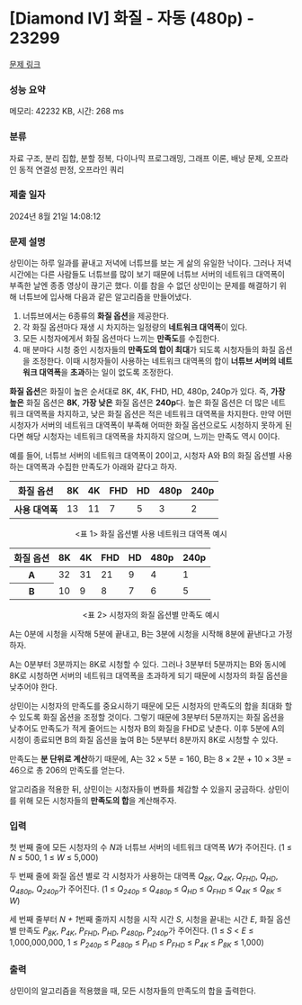 # [Diamond IV] 화질 - 자동 (480p) - 23299 

[문제 링크](https://www.acmicpc.net/problem/23299) 

### 성능 요약

메모리: 42232 KB, 시간: 268 ms

### 분류

자료 구조, 분리 집합, 분할 정복, 다이나믹 프로그래밍, 그래프 이론, 배낭 문제, 오프라인 동적 연결성 판정, 오프라인 쿼리

### 제출 일자

2024년 8월 21일 14:08:12

### 문제 설명

<p>상민이는 하루 일과를 끝내고 저녁에 너튜브를 보는 게 삶의 유일한 낙이다. 그러나 저녁 시간에는 다른 사람들도 너튜브를 많이 보기 때문에 너튜브 서버의 네트워크 대역폭이 부족한 날엔 종종 영상이 끊기곤 했다. 이를 참을 수 없던 상민이는 문제를 해결하기 위해 너튜브에 입사해 다음과 같은 알고리즘을 만들어냈다.</p>

<ol>
	<li>너튜브에서는 6종류의 <strong>화질 옵션</strong>을 제공한다.</li>
	<li>각 화질 옵션마다 재생 시 차지하는 일정량의 <strong>네트워크 대역폭</strong>이 있다.</li>
	<li>모든 시청자에게서 화질 옵션마다 느끼는 <strong>만족도</strong>를 수집한다.</li>
	<li>매 분마다 시청 중인 시청자들의 <strong>만족도의 합이 최대</strong>가 되도록 시청자들의 화질 옵션을 조정한다. 이때 시청자들이 사용하는 네트워크 대역폭의 합이 <strong>너튜브 서버의 네트워크 대역폭</strong>을 <strong>초과</strong>하는 일이 없도록 조정한다.</li>
</ol>

<p><strong>화질 옵션</strong>은 화질이 높은 순서대로 8K, 4K, FHD, HD, 480p, 240p가 있다. 즉, <strong>가장 높은</strong> 화질 옵션은 <strong>8K</strong>, <strong>가장 낮은</strong> 화질 옵션은 <strong>240p</strong>다. 높은 화질 옵션은 더 많은 네트워크 대역폭을 차지하고, 낮은 화질 옵션은 적은 네트워크 대역폭을 차지한다. 만약 어떤 시청자가 서버의 네트워크 대역폭이 부족해 어떠한 화질 옵션으로도 시청하지 못하게 된다면 해당 시청자는 네트워크 대역폭을 차지하지 않으며, 느끼는 만족도 역시 0이다.</p>

<p>예를 들어, 너튜브 서버의 네트워크 대역폭이 20이고, 시청자 A와 B의 화질 옵션별 사용하는 대역폭과 수집한 만족도가 아래와 같다고 하자.</p>

<table class="table table-bordered table-center-40 th-center td-center">
	<thead>
		<tr>
			<th>화질 옵션</th>
			<th>8K</th>
			<th>4K</th>
			<th>FHD</th>
			<th>HD</th>
			<th>480p</th>
			<th>240p</th>
		</tr>
	</thead>
	<tbody>
		<tr>
			<th>사용 대역폭</th>
			<td>13</td>
			<td>11</td>
			<td>7</td>
			<td>5</td>
			<td>3</td>
			<td>2</td>
		</tr>
	</tbody>
</table>

<p style="text-align: center;"><표 1> 화질 옵션별 사용 네트워크 대역폭 예시</p>

<table class="table table-bordered table-center-40 th-center td-center">
	<thead>
		<tr>
			<th>화질 옵션</th>
			<th>8K</th>
			<th>4K</th>
			<th>FHD</th>
			<th>HD</th>
			<th>480p</th>
			<th>240p</th>
		</tr>
	</thead>
	<tbody>
		<tr>
			<th>A</th>
			<td>32</td>
			<td>31</td>
			<td>21</td>
			<td>9</td>
			<td>4</td>
			<td>1</td>
		</tr>
		<tr>
			<th>B</th>
			<td>10</td>
			<td>9</td>
			<td>8</td>
			<td>7</td>
			<td>6</td>
			<td>5</td>
		</tr>
	</tbody>
</table>

<p style="text-align: center;"><표 2> 시청자의 화질 옵션별 만족도 예시</p>

<p>A는 0분에 시청을 시작해 5분에 끝내고, B는 3분에 시청을 시작해 8분에 끝낸다고 가정하자.</p>

<p>A는 0분부터 3분까지는 8K로 시청할 수 있다. 그러나 3분부터 5분까지는 B와 동시에 8K로 시청하면 서버의 네트워크 대역폭을 초과하게 되기 때문에 시청자의 화질 옵션을 낮추어야 한다.</p>

<p>상민이는 시청자의 만족도를 중요시하기 때문에 모든 시청자의 만족도의 합을 최대화 할 수 있도록 화질 옵션을 조정할 것이다. 그렇기 때문에 3분부터 5분까지는 화질 옵션을 낮추어도 만족도가 적게 줄어드는 시청자 B의 화질을 FHD로 낮춘다. 이후 5분에 A의 시청이 종료되면 B의 화질 옵션을 높여 B는 5분부터 8분까지 8K로 시청할 수 있다.</p>

<p>만족도는 <strong>분 단위로 계산</strong>하기 때문에, A는 32 × 5분 = 160, B는 8 × 2분 + 10 × 3분 = 46으로 총 206의 만족도를 얻는다.</p>

<p>알고리즘을 적용한 뒤, 상민이는 시청자들이 변화를 체감할 수 있을지 궁금하다. 상민이를 위해 모든 시청자들의 <strong>만족도의 합</strong>을 계산해주자.</p>

### 입력 

 <p>첫 번째 줄에 모든 시청자의 수 <em>N</em>과 너튜브 서버의 네트워크 대역폭 <em>W</em>가 주어진다. (1 ≤ <em>N</em> ≤ 500, 1 ≤ <em>W</em> ≤ 5,000)</p>

<p>두 번째 줄에 화질 옵션 별로 각 시청자가 사용하는 대역폭 <em>Q<sub>8K</sub></em>, <em>Q<sub>4K</sub></em>, <em>Q<sub>FHD</sub></em>, <em>Q<sub>HD</sub></em>, <em>Q<sub>480p</sub></em>, <em>Q<sub>240p</sub></em>가 주어진다. (1 ≤ <em>Q<sub>240p</sub></em> ≤ <em>Q<sub>480p</sub></em> ≤ <em>Q<sub>HD</sub></em> ≤ <em>Q<sub>FHD</sub></em> ≤ <em>Q<sub>4K</sub></em> ≤ <em>Q<sub>8K</sub></em> ≤ <em>W</em>)</p>

<p>세 번째 줄부터 <em>N + 1</em>번째 줄까지 시청을 시작 시간 <i>S</i>, 시청을 끝내는 시간 <em>E</em>, 화질 옵션별 만족도 <em>P<sub>8K</sub></em>, <em>P<sub>4K</sub></em>, <em>P<sub>FHD</sub></em>, <em>P<sub>HD</sub></em>, <em>P<sub>480p</sub></em>, <em>P<sub>240p</sub></em>가 주어진다. (1 ≤ <em>S</em> < <i>E</i> ≤ 1,000,000,000, 1 ≤ <em>P<sub>240p</sub></em> ≤ <em>P<sub>480p</sub></em> ≤ <em>P<sub>HD</sub></em> ≤ <em>P<sub>FHD</sub></em> ≤ <em>P<sub>4K</sub></em> ≤ <em>P<sub>8K</sub></em> ≤ 1,000)</p>

### 출력 

 <p>상민이의 알고리즘을 적용했을 때, 모든 시청자들의 만족도의 합을 출력한다.</p>

